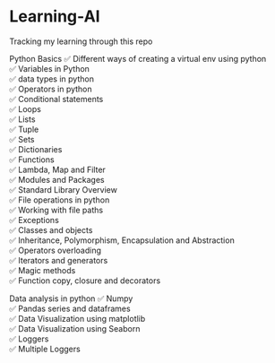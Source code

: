 # Learning-AI
Tracking my learning through this repo

Python Basics
&#9989; Different ways of creating a virtual env using python <br/>
&#9989; Variables in Python <br/>
&#9989; data types in python <br/>
&#9989; Operators in python <br/>
&#9989; Conditional statements <br/>
&#9989; Loops <br/>
&#9989; Lists <br/>
&#9989; Tuple<br/>
&#9989; Sets<br/>
&#9989; Dictionaries<br/>
&#9989; Functions<br/>
&#9989; Lambda, Map and Filter<br/>
&#9989; Modules and Packages<br/>
&#9989; Standard Library Overview<br/>
&#9989; File operations in python<br/>
&#9989; Working with file paths<br/>
&#9989; Exceptions<br/>
&#9989; Classes and objects<br/>
&#9989; Inheritance, Polymorphism, Encapsulation and Abstraction<br/>
&#9989; Operators overloading<br/>
&#9989; Iterators and generators<br/>
&#9989; Magic methods<br/>
&#9989; Function copy, closure and decorators<br/>

Data analysis in python
&#9989; Numpy<br/>
&#9989; Pandas series and dataframes<br/>
&#9989; Data Visualization using matplotlib<br/>
&#9989; Data Visualization using Seaborn<br/>
&#9989; Loggers<br/>
&#9989; Multiple Loggers<br/>